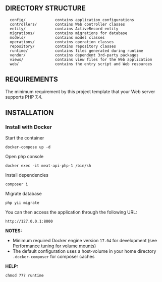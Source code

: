 DIRECTORY STRUCTURE
-------------------

      config/             contains application configurations
      controllers/        contains Web controller classes
      entity/             contains ActiveRecord entity
      migrations/         contains migrations for database
      models/             contains model classes
      operations/         contains operation classes
      repository/         contains repository classes
      runtime/            contains files generated during runtime
      vendor/             contains dependent 3rd-party packages
      views/              contains view files for the Web application
      web/                contains the entry script and Web resources



REQUIREMENTS
------------

The minimum requirement by this project template that your Web server supports PHP 7.4.


INSTALLATION
------------

### Install with Docker
Start the container

    docker-compose up -d

Open php console

    docker exec -it meat-api-php-1 /bin/sh 

Install dependencies

    composer i

Migrate database

    php yii migrate

You can then access the application through the following URL:

    http://127.0.0.1:8000

**NOTES:** 
- Minimum required Docker engine version `17.04` for development (see [Performance tuning for volume mounts](https://docs.docker.com/docker-for-mac/osxfs-caching/))
- The default configuration uses a host-volume in your home directory `.docker-composer` for composer caches

**HELP:**

    chmod 777 runtime